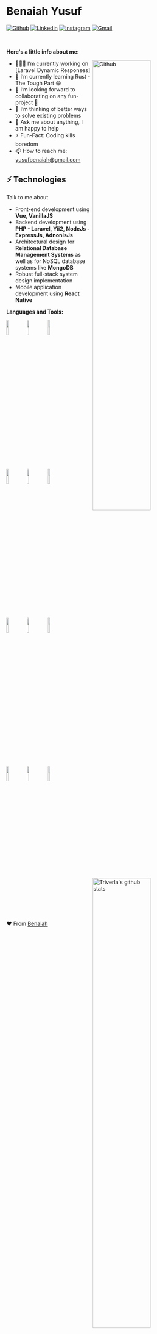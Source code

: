 <!-- Your title -->
# Benaiah Yusuf

<!-- Your badges
You can use the website to generate badges: https://shields.io/
-->

[![Github](https://img.shields.io/badge/-Github-000?style=flat&logo=Github&logoColor=white)](https://github.com/Triverla)
[![Linkedin](https://img.shields.io/badge/-LinkedIn-blue?style=flat&logo=Linkedin&logoColor=white)](https://www.linkedin.com/in/benaiah-yusuf-47037575/)
[![Instagram](https://img.shields.io/badge/-Instagram-c13584?style=flat&labelColor=c13584&logo=instagram&logoColor=white)](https://www.instagram.com/benaiah_yusuf/)
[![Gmail](https://img.shields.io/badge/-Gmail-c14438?style=flat&logo=Gmail&logoColor=white)](mailto:yusufbenaiah@gmail.com)

&nbsp;

<!-- Talking about you -->
**Here's a little info about me:**

<!-- Any image aligned to the right. Beware the width -->
<img width="55%" align="right" alt="Github" src="https://raw.githubusercontent.com/Triverla/.github/master/.resources/git-header.svg" />

- 👨🏽‍💻 I’m currently working on [Laravel Dynamic Responses]
- 🌱 I’m currently learning Rust - The Tough Part 😁
- 👯 I’m looking forward to collaborating on any fun-project 🤝
- 🤔 I’m thinking of better ways to solve existing problems
- 💬 Ask me about anything, I am happy to help
- ⚡️ Fun-Fact: Coding kills boredom
- 📫 How to reach me: yusufbenaiah@gmail.com

## ⚡ Technologies
Talk to me about
- Front-end development using **Vue, VanillaJS**
- Backend development using **PHP - Laravel, Yii2, NodeJs - ExpressJs, AdnonisJs**
- Architectural design for **Relational Database Management Systems** as well as for NoSQL database systems like **MongoDB**
- Robust full-stack system design implementation
- Mobile application development using **React Native**

**Languages and Tools:** 

<!-- Your github readme stats
You can use this api: https://github.com/anuraghazra/github-readme-stats
-->
<p>
  <a href="https://github.com/Triverla/handle-path-oz">
    <img width="55%" align="right" alt="Triverla's github stats" src="https://github-readme-stats.vercel.app/api?username=Triverla&show_icons=true&hide_border=true" />
  </a>
  
  <!-- Your languages and tools. Be careful with the alignment. 
  You can use this sites to get logos: https://www.vectorlogo.zone or https://simpleicons.org/
  -->
  <code><img width="10%" src="https://www.vectorlogo.zone/logos/laravel/laravel-ar21.svg"></code>
  <code><img width="10%" src="https://www.vectorlogo.zone/logos/nodejs/nodejs-ar21.svg"></code>
  <code><img width="10%" src="https://www.vectorlogo.zone/logos/php/php-ar21.svg"></code>
  <br />
  <code><img width="10%" src="https://www.vectorlogo.zone/logos/adonisjs/adonisjs-ar21.svg"></code>
  <code><img width="10%" src="https://www.vectorlogo.zone/logos/circleci/circleci-ar21.svg"></code>
  <code><img width="10%" src="https://www.vectorlogo.zone/logos/json/json-ar21.svg"></code>
  <br />
  <code><img width="10%" src="https://www.vectorlogo.zone/logos/mysql/mysql-ar21.svg"></code>
  <code><img width="10%" src="https://www.vectorlogo.zone/logos/sqlite/sqlite-ar21.svg"></code>
  <code><img width="10%" src="https://www.vectorlogo.zone/logos/firebase/firebase-ar21.svg"></code>
  <br />
  <code><img width="10%" src="https://www.vectorlogo.zone/logos/git-scm/git-scm-ar21.svg"></code>
  <code><img width="10%" src="https://www.vectorlogo.zone/logos/yaml/yaml-ar21.svg"></code>
  <code><img width="10%" src="https://www.vectorlogo.zone/logos/expressjs/expressjs-ar21.svg"></code>
</p>

<!-- Your hits or visitors
site: http://hits.dwyl.com or https://visitor-badge.glitch.me
Both apis are in trouble due to the number of requests, if you know any other to register visitors, great

<p align="center">
  <img alt="HitCount" src="http://hits.dwyl.com/onimur/onimur.svg" />
  <img alt="visitors" src="https://visitor-badge.glitch.me/badge?page_id=onimur.onimur" />
  <!-- https://github.com/wesky93/views this is a clone of the hits
  <img alt="ViewCount" src="https://views.whatilearened.today/views/github/onimur/onimur.svg" />
</p>

## Support me
-->
<!-- Your support, if you have it 
I created these images, feel free to use them.

<p align="center">
  <a href="https://www.patreon.com/onimur" target="_blank">
    <img width="18%" alt="Check my Patreon" src="https://raw.githubusercontent.com/onimur/.github/master/.resources/support-patreon.png"/>
  </a>
  <a href="https://www.paypal.com/cgi-bin/webscr?cmd=_donations&business=YUTBBKXR2XCPJ" target="_blank">
      <img width="18%" alt="Donate with Paypal" src="https://raw.githubusercontent.com/onimur/.github/master/.resources/support-paypal.png"/>
  </a>
  <a href="https://www.buymeacoffee.com/onimur" target="_blank">
      <img width="18%" alt="Buy me a coffee" src="https://raw.githubusercontent.com/onimur/.github/master/.resources/support-buy-coffee.png"/>
  </a>
</p>
-->

<!-- This readme was created by Murillo Comino - https://github.com/onimur -->
♥️ From [Benaiah](https://github.com/Triverla)
